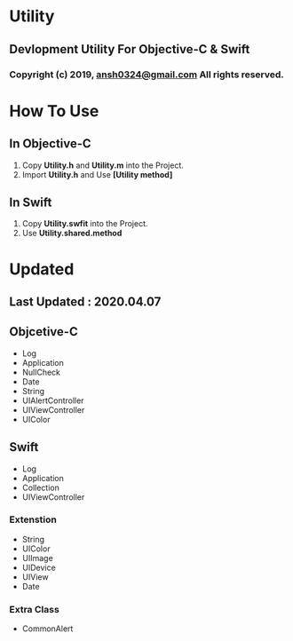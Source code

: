 # Utility

## Devlopment Utility For Objective-C & Swift

### Copyright (c) 2019, ansh0324@gmail.com All rights reserved.



# How To Use

## In Objective-C

1. Copy **Utility.h** and **Utility.m** into the Project.
2. Import **Utility.h** and Use **[Utility method]**

## In Swift

1. Copy **Utility.swfit** into the Project.
2. Use **Utility.shared.method**



# Updated
## Last Updated : 2020.04.07

## Objcetive-C
 - Log
 - Application
 - NullCheck
 - Date
 - String
 - UIAlertController
 - UIViewController
 - UIColor

## Swift
 - Log
 - Application
 - Collection
 - UIViewController
 
 ### Extenstion
 - String
 - UIColor
 - UIImage
 - UIDevice
 - UIView
 - Date
 
 ### Extra Class
  - CommonAlert
